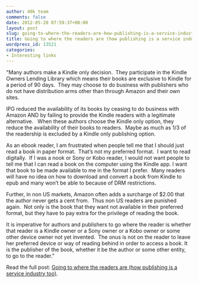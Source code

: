 ```yaml
---
author: 40k team
comments: false
date: 2012-05-28 07:59:37+00:00
layout: post
slug: going-to-where-the-readers-are-how-publishing-is-a-service-industry-too
title: Going to where the readers are (how publishing is a service industry too)
wordpress_id: 13521
categories:
- Interesting links
---
```


"Many authors make a Kindle only decision.  They participate in the Kindle Owners Lending Library which means their books are exclusive to Kindle for a period of 90 days.  They may choose to do business with publishers who do not have distribution arms other than through Amazon and their own sites.

IPG reduced the availability of its books by ceasing to do business with Amazon AND by failing to provide the Kindle readers with a legitimate alternative.   When these authors choose the Kindle only option, they reduce the availability of their books to readers.  Maybe as much as 1/3 of the readership is excluded by a Kindle only publishing option.

As an ebook reader, I am frustrated when people tell me that I should just read a book in paper format.  That’s not my preferred format.  I want to read digitally.  If I was a nook or Sony or Kobo reader, I would not want people to tell me that I can read a book on the computer using the Kindle app. I want that book to be made available to me in the format I prefer.  Many readers will have no idea on how to download and convert a book from Kindle to epub and many won’t be able to because of DRM restrictions.

Further, in non US markets, Amazon often adds a surcharge of $2.00 that the author never gets a cent from.  Thus non US readers are punished again.  Not only is the book that they want not available in their preferred format, but they have to pay extra for the privilege of reading the book.

It is imperative for authors and publishers to go where the reader is whether that reader is a Kindle owner or a Sony owner or a Kobo owner or some other device owner not yet invented.  The onus is not on the reader to leave her preferred device or way of reading behind in order to access a book. It is the publisher of the book, whether it be the author or some other entity, to go to the reader."

Read the full post: [Going to where the readers are (how publishing is a service industry too)](http://dearauthor.com/book-reviews/going-to-where-the-readers-are-how-publishing-is-a-service-industry-too/).
